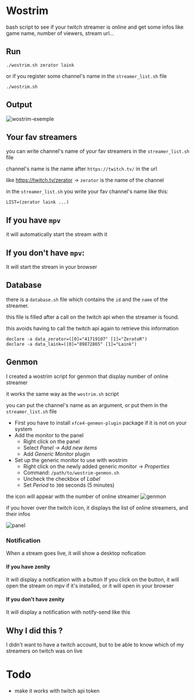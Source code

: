 # Wostrim
bash script to see if your twitch streamer is online and get some infos like game name, number of viewers, stream url...

## Run
```
./wostrim.sh zerator laink
```
or if you register some channel's name in the `streamer_list.sh` file
```
./wostrim.sh
```

## Output
![wostrim-exemple](https://user-images.githubusercontent.com/22444128/152661561-29439b06-7bfa-4377-b561-cda2f8a7905f.png)

## Your fav streamers

you can write channel's name of your fav streamers in the `streamer_list.sh` file

channel's name is the name after `https://twitch.tv/` in the url

like https://twitch.tv/zerator -> `zerator` is the name of the channel

in the `streamer_list.sh` you write your fav channel's name like this:

`LIST=(zerator laink ...)`

## If you have `mpv` 
it will automatically start the stream with it

## If you don't have `mpv`:
It will start the stream in your browser

## Database
there is a `database.sh` file which contains the `id` and the `name` of the streamer.

this file is filled after a call on the twitch api when the streamer is found.

this avoids having to call the twitch api again to retrieve this information 

```
declare -a data_zerator=([0]="41719107" [1]="ZeratoR")
declare -a data_laink=([0]="89872865" [1]="Laink")
```

## Genmon
I created a wostrim script for genmon that display number of online streamer

it works the same way as the `wostrim.sh` script

you can put the channel's name as an argument, or put them in the `streamer_list.sh` file

- First you have to install `xfce4-genmon-plugin` package if it is not on your system
- Add the monitor to the panel
    - Right click on the panel
    - Select _Panel -> Add new items_
    - Add _Generic Monitor_ plugin
- Set up the generic monitor to use with wostrim
    - Right click on the newly added generic monitor -> _Properties_
    - Command: `/path/to/wostrim-genmon.sh`
    - Uncheck the checkbox of _Label_
    - Set _Period_ to `300` seconds (5 minutes)

the icon will appear with the number of online streamer ![genmon](https://user-images.githubusercontent.com/22444128/152661294-9bb29c09-9c40-44d9-9be9-734dfd44f864.png)


if you hover over the twitch icon, it displays the list of online streamers, and their infos

![panel](https://user-images.githubusercontent.com/22444128/152661226-51ab2a53-c616-4fdb-9923-bdf2af325d1d.png)

### Notification
When a stream goes live, it will show a desktop nofication

#### If you have zenity
It will display a notification with a button
If you click on the button, it will open the stream on mpv if it's installed, or it will open in your browser

#### If you don't have zenity
It will display a notification with notify-send like this

## Why I did this ?
I didn't want to have a twitch account, but to be able to know which of my streamers on twitch was on live

# Todo
- make it works with twitch api token
